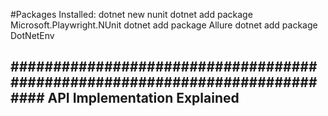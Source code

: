#Packages Installed:
dotnet new nunit
dotnet add package Microsoft.Playwright.NUnit
dotnet add package Allure
dotnet add package DotNetEnv



############################################################################
API Implementation Explained
- 